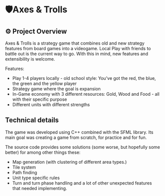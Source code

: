 # 🛡Axes & Trolls

## ⚙️ Project Overview
Axes & Trolls is a strategy game that combines old and new strategy features from board games into a videogame. Local Play with friends to battle out is the current way to go. With this in mind, new features and extensibility is welcome.

Features:
- Play 1-4 players locally - old school style: You've got the red, the blue, the green and the yellow player
- Strategy game where the goal is expansion
- In-Game economy with 3 different resources: Gold, Wood and Food - all with their specific purpose
- Different units with different strengths

## Technical details

The game was developed using C++ combined with the SFML library. Its main goal was creating a game from scratch, for practice and for fun.

The source code provides some solutions (some worse, but hopefully some better) for among other things these:
- Map generation (with clustering of different area types.)
- Tile system
- Path finding
- Unit type specific rules
- Turn and turn phase handling
and a lot of other unexpected features that needed implementing.
